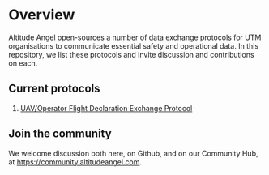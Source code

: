 # Overview

Altitude Angel open-sources a number of data exchange protocols for UTM organisations to communicate essential safety and operational data. In this repository, we list these protocols and invite discussion and contributions on each.

## Current protocols

1. [UAV/Operator Flight Declaration Exchange Protocol](https://github.com/AltitudeAngel/Protocols/blob/master/UTM/FlightDeclaration.md)

## Join the community

We welcome discussion both here, on Github, and on our Community Hub, at https://community.altitudeangel.com.
